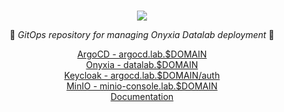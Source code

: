 <p align="center">
    <br>
	<img src="https://github.com/InseeFrLab/onyxia-ops/assets/6702424/411301ac-3bbd-4334-97a9-765a5699bb48">
    <p align="center">🐙 <i>GitOps repository for managing Onyxia Datalab deployment</i> 🐙</p>
    <p align="center">
        <a href="https://argocd.lab.$DOMAIN">ArgoCD - argocd.lab.$DOMAIN</a>
        <br/>
        <a href="https://datalab.$DOMAIN/">Onyxia - datalab.$DOMAIN</a>
        <br />
        <a href="https://auth.lab.$DOMAIN/auth">Keycloak - argocd.lab.$DOMAIN/auth</a>
        <br />
        <a href="https://minio-console.lab.$DOMAIN">MinIO - minio-console.lab.$DOMAIN</a>
        <br />
        <a href="https://docs.onyxia.sh/v/v8/readme/gitops">Documentation</a>
    </p>
</p>


